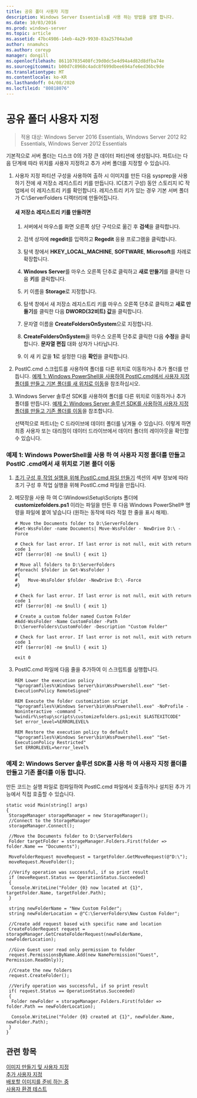 ```yaml
---
title: 공유 폴더 사용자 지정
description: Windows Server Essentials를 사용 하는 방법을 설명 합니다.
ms.date: 10/03/2016
ms.prod: windows-server
ms.topic: article
ms.assetid: 47bc4986-14eb-4a29-9930-83a25704a3a0
author: nnamuhcs
ms.author: coreyp
manager: dongill
ms.openlocfilehash: 861107035408fc39d0dc5e4d94a4d82d8dfba74e
ms.sourcegitcommit: b00d7c8968c4adc8f699dbee694afe6ed36bc9de
ms.translationtype: MT
ms.contentlocale: ko-KR
ms.lasthandoff: 04/08/2020
ms.locfileid: "80818076"
---
```

# <a name="customize-shared-folders"></a>공유 폴더 사용자 지정

>적용 대상: Windows Server 2016 Essentials, Windows Server 2012 R2 Essentials, Windows Server 2012 Essentials

기본적으로 서버 폴더는 디스크 0의 가장 큰 데이터 파티션에 생성됩니다. 파트너는 다음 단계에 따라 위치를 사용자 지정하고 추가 서버 폴더를 지정할 수 있습니다.  
  
1. 사용자 지정 파티션 구성을 사용하여 출하 시 이미지를 만든 다음 sysprep을 사용하기 전에 새 저장소 레지스트리 키를 만듭니다. IC(초기 구성) 동안 스토리지 IC 작업에서 이 레지스트리 키를 확인합니다. 레지스트리 키가 있는 경우 기본 서버 폴더가 C:\ServerFolders 디렉터리에 만들어집니다.  
  
   #### <a name="to-create-a-new-storage-registry-key"></a>새 저장소 레지스트리 키를 만들려면  
  
   1.  서버에서 마우스를 화면 오른쪽 상단 구석으로 옮긴 후 **검색**을 클릭합니다.  
  
   2.  검색 상자에 **regedit**를 입력하고 **Regedit** 응용 프로그램을 클릭합니다.  
  
   3.  탐색 창에서 **HKEY_LOCAL_MACHINE**, **SOFTWARE**, **Microsoft**를 차례로 확장합니다.  
  
   4.  **Windows Server**를 마우스 오른쪽 단추로 클릭하고 **새로 만들기**를 클릭한 다음 **키**를 클릭합니다.  
  
   5.  키 이름을 **Storage**로 지정합니다.  
  
   6.  탐색 창에서 새 저장소 레지스트리 키를 마우스 오른쪽 단추로 클릭하고 **새로 만들기**를 클릭한 다음 **DWORD(32비트) 값**을 클릭합니다.  
  
   7.  문자열 이름을 **CreateFoldersOnSystem**으로 지정합니다.  
  
   8.  **CreateFoldersOnSystem**을 마우스 오른쪽 단추로 클릭한 다음 **수정**을 클릭합니다. **문자열 편집** 대화 상자가 나타납니다.  
  
   9. 이 새 키 값을 **1**로 설정한 다음 **확인**을 클릭합니다.  
  
2. PostIC.cmd 스크립트를 사용하여 폴더를 다른 위치로 이동하거나 추가 폴더를 만듭니다. [예제 1: Windows PowerShell을 사용하여 PostIC.cmd에서 사용자 지정 폴더를 만들고 기본 폴더를 새 위치로 이동](Customize-Shared-Folders.md#BKMK_Example1)을 참조하십시오.  
  
3. Windows Server 솔루션 SDK를 사용하여 폴더를 다른 위치로 이동하거나 추가 폴더를 만듭니다. [예제 2: Windows Server 솔루션 SDK를 사용하여 사용자 지정 폴더를 만들고 기존 폴더를 이동](Customize-Shared-Folders.md#BKMK_Example2)을 참조합니다.  
  
   선택적으로 파트너는 C 드라이브에 데이터 폴더를 남겨둘 수 있습니다. 이렇게 하면 최종 사용자 또는 대리점이 데이터 드라이브에서 데이터 폴더의 레이아웃을 확인할 수 있습니다.  
  
###  <a name="example-1-create-a-custom-folder-and-move-the-default-folders-to-a-new-location-from-posticcmd-by-using-windows-powershell"></a><a name="BKMK_Example1"></a>예제 1: Windows PowerShell을 사용 하 여 사용자 지정 폴더를 만들고 PostIC .cmd에서 새 위치로 기본 폴더 이동  
  
1.  [초기 구성 후 작업 실행을 위해 PostIC.cmd 파일 만들기](Create-the-PostIC.cmd-File-for-Running-Post-Initial-Configuration-Tasks.md) 섹션의 세부 정보에 따라 초기 구성 후 작업 실행을 위해 PostIC.cmd 파일을 만듭니다.  
  
2.  메모장을 사용 하 여 C:\Windows\Setup\Scripts 폴더에 **customizefolders.ps1** 이라는 파일을 만든 후 다음 Windows PowerShell&reg; 명령을 파일에 붙여 넣습니다 (원하는 동작에 따라 적절 한 줄을 표시 해제).  
  
    ```  
    # Move the Documents folder to D:\ServerFolders  
    #Get-WssFolder -name Documents| Move-WssFolder - NewDrive D:\ -Force  
  
    # Check for last error. If last error is not null, exit with return code 1  
    #If ($error[0] -ne $null) { exit 1}   
  
    # Move all folders to D:\ServerFolders  
    #foreach( $folder in Get-WssFolder )  
    #{  
    #    Move-WssFolder $folder -NewDrive D:\ -Force  
    #}  
  
    # Check for last error. If last error is not null, exit with return code 1  
    #If ($error[0] -ne $null) { exit 1}   
  
    # Create a custom folder named Custom Folder  
    #Add-WssFolder -Name CustomFolder -Path D:\ServerFolders\CustomFolder -Description "Custom Folder"  
  
    # Check for last error. If last error is not null, exit with return code 1  
    #If ($error[0] -ne $null) { exit 1}   
  
    exit 0  
    ```  
  
3.  PostIC.cmd 파일에 다음 줄을 추가하여 이 스크립트를 실행합니다.  
  
    ```  
    REM Lower the execution policy  
    "%programfiles%\Windows Server\bin\WssPowershell.exe" "Set-ExecutionPolicy RemoteSigned"  
  
    REM Execute the folder customization script  
    "%programfiles%\Windows Server\bin\WssPowershell.exe" -NoProfile -Noninteractive -command ". %windir%\setup\scripts\customizefolders.ps1;exit $LASTEXITCODE"  
    Set error_level=%ERRORLEVEL%  
  
    REM Restore the execution policy to default  
    "%programfiles%\Windows Server\bin\WssPowershell.exe" "Set-ExecutionPolicy Restricted"  
    Set ERRORLEVEL=%error_level%  
    ```  
  
###  <a name="example-2-create-a-custom-folder-and-move-an-existing-folder-by-using-the-windows-server-solutions-sdk"></a><a name="BKMK_Example2"></a>예제 2: Windows Server 솔루션 SDK를 사용 하 여 사용자 지정 폴더를 만들고 기존 폴더를 이동 합니다.  
 만든 코드는 실행 파일로 컴파일하여 PostIC.cmd 파일에서 호출하거나 설치된 추가 기능에서 직접 호출할 수 있습니다.  
  
```  
static void Main(string[] args)  
{  
 StorageManager storageManager = new StorageManager();  
 //Connect to the StorageManager  
 storageManager.Connect();  
  
 //Move the Documents folder to D:\ServerFolders  
 Folder targetFolder = storageManager.Folders.First(folder => folder.Name == "Documents");  
  
 MoveFolderRequest moveRequest = targetFolder.GetMoveRequest(@"D:\");  
 moveRequest.MoveFolder();  
  
 //Verify operation was successful, if so print result  
 if (moveRequest.Status == OperationStatus.Succeeded)  
 {  
  Console.WriteLine("Folder {0} now located at {1}", targetFolder.Name, targetFolder.Path);  
 }  
  
 string newFolderName = "New Custom Folder";  
 string newFolderLocation = @"C:\ServerFolders\New Custom Folder";  
  
 //Create add request based with specific name and location  
 CreateFolderRequest request = storageManager.GetCreateFolderRequest(newFolderName, newFolderLocation);  
  
 //Give Guest user read only permission to folder  
 request.PermissionsByName.Add(new NamePermission("Guest", Permission.ReadOnly));  
  
 //Create the new folders  
 request.CreateFolder();  
  
 //Verify operation was successful, if so print result  
 if( request.Status == OperationStatus.Succeeded)  
 {  
  Folder newFolder = storageManager.Folders.First(folder => folder.Path == newFolderLocation);  
  
  Console.WriteLine("Folder {0} created at {1}", newFolder.Name, newFolder.Path);  
 }  
}  
```  
  
## <a name="see-also"></a>관련 항목  
 [이미지  만들기 및 사용자 지정](Creating-and-Customizing-the-Image.md)  
 [추가 사용자 지정](Additional-Customizations.md)   
 [배포할 이미지를 준비 하는 중](Preparing-the-Image-for-Deployment.md)   
 [사용자 환경 테스트](Testing-the-Customer-Experience.md)
